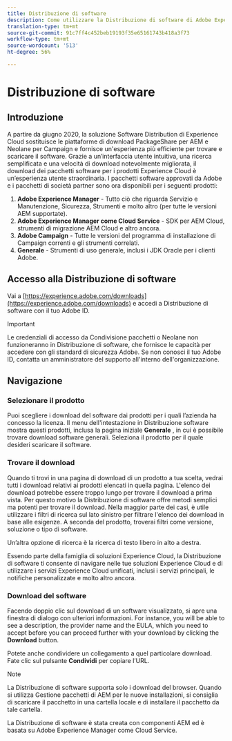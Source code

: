```yaml
---
title: Distribuzione di software
description: Come utilizzare la Distribuzione di software di Adobe Experience Cloud
translation-type: tm+mt
source-git-commit: 91c7ff4c452beb19193f35e65161743b418a3f73
workflow-type: tm+mt
source-wordcount: '513'
ht-degree: 56%

---
```



# Distribuzione di software

## Introduzione

A partire da giugno 2020, la soluzione Software Distribution di Experience Cloud sostituisce le piattaforme di download PackageShare per AEM e Neolane per Campaign e fornisce un&#39;esperienza più efficiente per trovare e scaricare il software. Grazie a un’interfaccia utente intuitiva, una ricerca semplificata e una velocità di download notevolmente migliorata, il download dei pacchetti software per i prodotti Experience Cloud è un’esperienza utente straordinaria. I pacchetti software approvati da Adobe e i pacchetti di società partner sono ora disponibili per i seguenti prodotti:

1. **Adobe Experience Manager** - Tutto ciò che riguarda Servizio e Manutenzione, Sicurezza, Strumenti e molto altro (per tutte le versioni AEM supportate).
1. **Adobe Experience Manager come Cloud Service** - SDK per AEM Cloud, strumenti di migrazione AEM Cloud e altro ancora.
1. **Adobe Campaign** - Tutte le versioni del programma di installazione di Campaign correnti e gli strumenti correlati.
1. **Generale** - Strumenti di uso generale, inclusi i JDK Oracle per i clienti Adobe.

## Accesso alla Distribuzione di software

Vai a [https://experience.adobe.com/downloads](https://experience.adobe.com/downloads) e accedi a Distribuzione di software con il tuo Adobe ID.

>[!IMPORTANT]
>
>Le credenziali di accesso da Condivisione pacchetti o Neolane non funzioneranno in Distribuzione di software, che fornisce le capacità per accedere con gli standard di sicurezza Adobe. Se non conosci il tuo Adobe ID, contatta un amministratore del supporto all&#39;interno dell&#39;organizzazione.

## Navigazione

### Selezionare il prodotto

Puoi scegliere i download del software dai prodotti per i quali l’azienda ha concesso la licenza. Il menu dell&#39;intestazione in Distribuzione software mostra questi prodotti, inclusa la pagina iniziale **Generale** , in cui è possibile trovare download software generali. Seleziona il prodotto per il quale desideri scaricare il software.

### Trovare il download

Quando ti trovi in una pagina di download di un prodotto a tua scelta, vedrai tutti i download relativi ai prodotti elencati in quella pagina. L&#39;elenco dei download potrebbe essere troppo lungo per trovare il download a prima vista. Per questo motivo la Distribuzione di software offre metodi semplici ma potenti per trovare il download. Nella maggior parte dei casi, è utile utilizzare i filtri di ricerca sul lato sinistro per filtrare l&#39;elenco dei download in base alle esigenze. A seconda del prodotto, troverai filtri come versione, soluzione o tipo di software.

Un’altra opzione di ricerca è la ricerca di testo libero in alto a destra.

Essendo parte della famiglia di soluzioni Experience Cloud, la Distribuzione di software ti consente di navigare nelle tue soluzioni Experience Cloud e di utilizzare i servizi Experience Cloud unificati, inclusi i servizi principali, le notifiche personalizzate e molto altro ancora.

### Download del software

Facendo doppio clic sul download di un software visualizzato, si apre una finestra di dialogo con ulteriori informazioni. For instance, you will be able to see a description, the provider name and the EULA, which you need to accept before you can proceed further with your download by clicking the **Download** button.

Potete anche condividere un collegamento a quel particolare download. Fate clic sul pulsante **Condividi** per copiare l’URL.

>[!NOTE]
>
>La Distribuzione di software supporta solo i download del browser. Quando si utilizza Gestione pacchetti di AEM per le nuove installazioni, si consiglia di scaricare il pacchetto in una cartella locale e di installare il pacchetto da tale cartella.

La Distribuzione di software è stata creata con componenti AEM ed è basata su Adobe Experience Manager come Cloud Service.